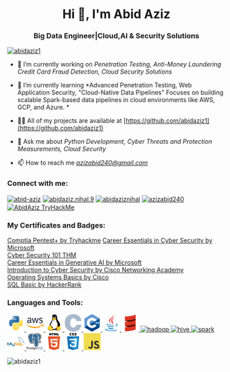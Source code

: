 
<h1 align="center">Hi 👋, I'm Abid Aziz</h1>
<h3 align="center">Big Data Engineer|Cloud,AI & Security Solutions</h3> 


<p align="left"> <a href="https://github.com/ryo-ma/github-profile-trophy"><img src="https://github-profile-trophy.vercel.app/?username=abidaziz1" alt="abidaziz1" /></a> </p>

- 🔭 I’m currently working on *Penetration Testing, Anti-Money Laundering
Credit Card Fraud Detection, Cloud Security Solutions*
- 🌱 I’m currently learning *Advanced Penetration Testing, Web Application Security, "Cloud-Native Data Pipelines"
Focuses on building scalable Spark-based data pipelines in cloud environments like AWS, GCP, and Azure. *

- 👨‍💻 All of my projects are available at [https://github.com/abidaziz1](https://github.com/abidaziz1)

- 💬 Ask me about *Python Development, Cyber Threats and Protection Measurements, Cloud Security*

- 📫 How to reach me *azizabid240@gmail.com*

<h3 align="left">Connect with me:</h3>
<p align="left">
<a href="https://linkedin.com/in/abid-aziz" target="blank"><img align="center" src="https://raw.githubusercontent.com/rahuldkjain/github-profile-readme-generator/master/src/images/icons/Social/linked-in-alt.svg" alt="abid-aziz" height="30" width="40" /></a>
<a href="https://fb.com/abidaziz.nihal.9" target="blank"><img align="center" 
src="https://raw.githubusercontent.com/rahuldkjain/github-profile-readme-generator/master/src/images/icons/Social/facebook.svg" alt="abidaziz.nihal.9" height="30" width="40" /></a>
<a href="https://instagram.com/abidaziznihal" target="blank"><img align="center" src="https://raw.githubusercontent.com/rahuldkjain/github-profile-readme-generator/master/src/images/icons/Social/instagram.svg" alt="abidaziznihal" height="30" width="40" /></a>
<a href="https://www.hackerrank.com/azizabid240" target="blank"><img align="center" src="https://raw.githubusercontent.com/rahuldkjain/github-profile-readme-generator/master/src/images/icons/Social/hackerrank.svg" alt="azizabid240" height="30" width="40" /></a>
<a href="https://tryhackme.com/p/AbidAziz" target="blank">
    <img align="center" src="https://encrypted-tbn0.gstatic.com/images?q=tbn:ANd9GcT2mpwyP70OxU-bZqEher-dGQH-CaR_asYkGM5z_oaaMb0V5z7cABzbvWRawQ&s" alt="AbidAziz TryHackMe" height="30" width="40" />
</a>
</p>

<h3 align="left">My Certificates and Badges:</h3>
<a href="https://github.com/abidaziz1/Certificates/blob/main/Comptia.md" target="_blank">Comptia Pentest+ by Tryhackme</a>
<a href="https://github.com/abidaziz1/Certificates/blob/main/CertificateOfCompletion_Career_Essentialsin_CybersecuritybyMicrosoftandLinkedIn.pdf" target="_blank">Career Essentials in Cyber Security by Microsoft</a>
<br>
<a href="https://github.com/abidaziz1/Certificates/blob/main/Cyber_Security_101.md" target="_blank">Cyber Security 101 THM</a>
<br>
<a href="https://github.com/abidaziz1/Certificates/blob/main/CertificateOfCompletion_GenerativeAI.pdf" target="_blank">Career Essentials in Generative AI by Microsoft</a>
<br>
<a href="https://github.com/abidaziz1/Certificates/blob/main/Introduction_to_Cybersecurity_Badge20240916-7-4scx10.pdf" target="_blank">Introduction to Cyber Security by Cisco Networking Academy</a>
<br>
<a href="https://github.com/abidaziz1/Certificates/blob/main/Operating_Systems_Basics_Badge20240919-7-lk2wkp.pdf" target="_blank">Operating Systems Basics by Cisco</a>
<br>
<a href="https://github.com/abidaziz1/Certificates/blob/main/sql_basic_certificate.pdf" target="_blank">SQL Basic by HackerRank</a>
<br>


<h3 align="left">Languages and Tools:</h3>
<p align="left">
  <a href="https://www.python.org" target="_blank" rel="noreferrer">
    <img src="https://raw.githubusercontent.com/devicons/devicon/master/icons/python/python-original.svg" alt="python" width="40" height="40"/>
  </a>
  <a href="https://aws.amazon.com" target="_blank" rel="noreferrer">
    <img src="https://raw.githubusercontent.com/devicons/devicon/master/icons/amazonwebservices/amazonwebservices-original-wordmark.svg" alt="aws" width="40" height="40"/>
  </a>
  <a href="https://www.linux.org/" target="_blank" rel="noreferrer">
    <img src="https://raw.githubusercontent.com/devicons/devicon/master/icons/linux/linux-original.svg" alt="linux" width="40" height="40"/>
  </a>
  <a href="https://www.cprogramming.com/" target="_blank" rel="noreferrer">
    <img src="https://raw.githubusercontent.com/devicons/devicon/master/icons/c/c-original.svg" alt="c" width="40" height="40"/>
  </a>
  <a href="https://www.w3schools.com/cpp/" target="_blank" rel="noreferrer">
    <img src="https://raw.githubusercontent.com/devicons/devicon/master/icons/cplusplus/cplusplus-original.svg" alt="cplusplus" width="40" height="40"/>
  </a>
  <a href="https://www.java.com" target="_blank" rel="noreferrer">
    <img src="https://raw.githubusercontent.com/devicons/devicon/master/icons/java/java-original.svg" alt="java" width="40" height="40"/>
  </a>
  <a href="https://www.scala-lang.org/" target="_blank" rel="noreferrer">
    <img src="https://raw.githubusercontent.com/devicons/devicon/master/icons/scala/scala-original.svg" alt="scala" width="40" height="40"/>
  </a>
  <a href="https://hadoop.apache.org/" target="_blank" rel="noreferrer">
    <img src="https://www.vectorlogo.zone/logos/apache_hadoop/apache_hadoop-icon.svg" alt="hadoop" width="40" height="40"/>
  </a>
  <a href="https://hive.apache.org/" target="_blank" rel="noreferrer">
    <img src="https://www.vectorlogo.zone/logos/apache_hive/apache_hive-icon.svg" alt="hive" width="40" height="40"/>
  </a>
  <a href="https://spark.apache.org/" target="_blank" rel="noreferrer">
    <img src="https://raw.githubusercontent.com/devicons/devicon/master/icons/apache_spark/apache_spark-original-wordmark.svg" alt="spark" width="40" height="40"/>
  </a>
  <a href="https://www.mysql.com/" target="_blank" rel="noreferrer">
    <img src="https://raw.githubusercontent.com/devicons/devicon/master/icons/mysql/mysql-original-wordmark.svg" alt="mysql" width="40" height="40"/>
  </a>
  <a href="https://www.postgresql.org" target="_blank" rel="noreferrer">
    <img src="https://raw.githubusercontent.com/devicons/devicon/master/icons/postgresql/postgresql-original-wordmark.svg" alt="postgresql" width="40" height="40"/>
  </a>
  <a href="https://www.w3.org/html/" target="_blank" rel="noreferrer">
    <img src="https://raw.githubusercontent.com/devicons/devicon/master/icons/html5/html5-original-wordmark.svg" alt="html5" width="40" height="40"/>
  </a>
  <a href="https://www.w3schools.com/css/" target="_blank" rel="noreferrer">
    <img src="https://raw.githubusercontent.com/devicons/devicon/master/icons/css3/css3-original-wordmark.svg" alt="css3" width="40" height="40"/>
  </a>
  <a href="https://developer.mozilla.org/en-US/docs/Web/JavaScript" target="_blank" rel="noreferrer">
    <img src="https://raw.githubusercontent.com/devicons/devicon/master/icons/javascript/javascript-original.svg" alt="javascript" width="40" height="40"/>
  </a>
</p>

<p><img align="left" src="https://github-readme-stats.vercel.app/api/top-langs?username=abidaziz1&show_icons=true&locale=en&layout=compact" alt="abidaziz1" /></p>


